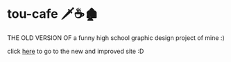 # tou-cafe 🗡️☕🏚️
THE OLD VERSION OF a funny high school graphic design project of mine :)

click [here](https://monoyoshi.github.io/tou-cafe/toucafe.bladewyrm.dev) to go to the new and improved site :D